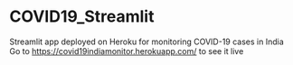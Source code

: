# COVID19_Streamlit
Streamlit app deployed on Heroku for monitoring COVID-19 cases in India
Go to https://covid19indiamonitor.herokuapp.com/ to see it live
